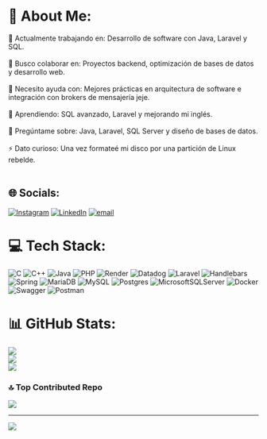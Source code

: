 # 💫 About Me:
🔭 Actualmente trabajando en: Desarrollo de software con Java, Laravel y SQL.<br><br>👯 Busco colaborar en: Proyectos backend, optimización de bases de datos y desarrollo web.<br><br>🤝 Necesito ayuda con: Mejores prácticas en arquitectura de software e integración con brokers de mensajería jeje.<br><br>🌱 Aprendiendo: SQL avanzado, Laravel y mejorando mi inglés.<br><br>💬 Pregúntame sobre: Java, Laravel, SQL Server y diseño de bases de datos.<br><br>⚡ Dato curioso: Una vez formateé mi disco por una partición de Linux rebelde.<br><br>


## 🌐 Socials:
[![Instagram](https://img.shields.io/badge/Instagram-%23E4405F.svg?logo=Instagram&logoColor=white)](https://instagram.com/iturriozlucas) [![LinkedIn](https://img.shields.io/badge/LinkedIn-%230077B5.svg?logo=linkedin&logoColor=white)](https://linkedin.com/in/lucas-iturrioz-910910206) [![email](https://img.shields.io/badge/Email-D14836?logo=gmail&logoColor=white)](mailto:lucasiturrioz212@gmail.com) 

# 💻 Tech Stack:
![C](https://img.shields.io/badge/c-%2300599C.svg?style=for-the-badge&logo=c&logoColor=white) ![C++](https://img.shields.io/badge/c++-%2300599C.svg?style=for-the-badge&logo=c%2B%2B&logoColor=white) ![Java](https://img.shields.io/badge/java-%23ED8B00.svg?style=for-the-badge&logo=openjdk&logoColor=white) ![PHP](https://img.shields.io/badge/php-%23777BB4.svg?style=for-the-badge&logo=php&logoColor=white) ![Render](https://img.shields.io/badge/Render-%46E3B7.svg?style=for-the-badge&logo=render&logoColor=white) ![Datadog](https://img.shields.io/badge/datadog-%23632CA6.svg?style=for-the-badge&logo=datadog&logoColor=white) ![Laravel](https://img.shields.io/badge/laravel-%23FF2D20.svg?style=for-the-badge&logo=laravel&logoColor=white) ![Handlebars](https://img.shields.io/badge/Handlebars-%23000000?style=for-the-badge&logo=Handlebars.js&logoColor=white) ![Spring](https://img.shields.io/badge/spring-%236DB33F.svg?style=for-the-badge&logo=spring&logoColor=white) ![MariaDB](https://img.shields.io/badge/MariaDB-003545?style=for-the-badge&logo=mariadb&logoColor=white) ![MySQL](https://img.shields.io/badge/mysql-4479A1.svg?style=for-the-badge&logo=mysql&logoColor=white) ![Postgres](https://img.shields.io/badge/postgres-%23316192.svg?style=for-the-badge&logo=postgresql&logoColor=white) ![MicrosoftSQLServer](https://img.shields.io/badge/Microsoft%20SQL%20Server-CC2927?style=for-the-badge&logo=microsoft%20sql%20server&logoColor=white) ![Docker](https://img.shields.io/badge/docker-%230db7ed.svg?style=for-the-badge&logo=docker&logoColor=white) ![Swagger](https://img.shields.io/badge/-Swagger-%23Clojure?style=for-the-badge&logo=swagger&logoColor=white) ![Postman](https://img.shields.io/badge/Postman-FF6C37?style=for-the-badge&logo=postman&logoColor=white)
# 📊 GitHub Stats:
![](https://github-readme-stats.vercel.app/api?username=Lucassiturrioz&theme=dark&hide_border=false&include_all_commits=false&count_private=false)<br/>
![](https://nirzak-streak-stats.vercel.app/?user=Lucassiturrioz&theme=dark&hide_border=false)<br/>
![](https://github-readme-stats.vercel.app/api/top-langs/?username=Lucassiturrioz&theme=dark&hide_border=false&include_all_commits=false&count_private=false&layout=compact)

### 🔝 Top Contributed Repo
![](https://github-contributor-stats.vercel.app/api?username=Lucassiturrioz&limit=5&theme=dark&combine_all_yearly_contributions=true)

---
[![](https://visitcount.itsvg.in/api?id=Lucassiturrioz&icon=4&color=0)](https://visitcount.itsvg.in)

<!-- Proudly created with GPRM ( https://gprm.itsvg.in ) -->
